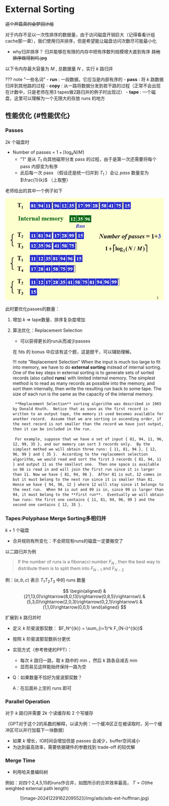 # External Sorting

~~这个开篇真的会梦回计组~~

对于内存不足以一次性排序的数据量，由于访问磁盘开销巨大（记得看看计组cache那一章），我们使用归并排序，但是希望能让磁盘访问次数尽可能最小化

- why归并排序？ 归并能够在有限的内存中把有序数列规模增大直到有序 ~~其他排序做得到吗.jpg~~

以下令内存最大容量为 $M$ , 总数据量 $N$ ，实行 $k$ 路归并

??? note "一些名词"
    - **run** : 一段数据，它应当是内部有序的
    - **pass** : 将 $k$ 路数据归并到其他路的过程
    - **copy** : 从一路将数据分发到若干路的过程（正常不会出现在计数中，只是老师在用3 tapes做2路归并的例子时出现过）
    - **tape** : 一个磁盘，这里可以理解为一个无限大的存放 runs 的地方

## 性能优化 {#性能优化}

### Passes

$2k$ 个磁盘时

- Number of passes = $1+\lceil\log_k{N/M}\rceil$
    - "1" 是从 $T_1$ 向其他磁带分发 pass 的过程，由于是第一次还需要将每个 pass 内部变为有序
    - 此后每一次 pass （假设还是统一归并到 $T_1$ ）会让 $pass$ 数量变为 $\frac{1}{k}$  （上取整）

老师给出的其中一个例子如下

![image-20241229120325961](/img/ads/Extsort-2kexample.jpg)

此时要优化passes的数量：

1. 增加 $k$  $\Rightarrow$ tape数量、排序复杂度增加

2. 算法优化：Replacement Selection

    - 可以获得更长的run从而减少passes

    在 fds 的 bonus 中应该有这个题，这是题干，可以辅助理解。

    !!! note "Replacement Selection"
        When the input is much too large to fit into memory, we have to do **external sorting** instead of internal sorting.  One of the key steps in external sorting is to generate sets of sorted records (also called **runs**) with limited internal memory.  The simplest method is to read as many records as possible into the memory, and sort them internally, then write the resulting run back to some tape.  The size of each run is the same as the capacity of the internal memory.

        **Replacement Selection** sorting algorithm was described in 1965 by Donald Knuth.  Notice that as soon as the first record is written to an output tape, the memory it used becomes available for another record.  Assume that we are sorting in ascending order, if the next record is not smaller than the record we have just output, then it can be included in the run.

        For example, suppose that we have a set of input { 81, 94, 11, 96, 12, 99, 35 }, and our memory can sort 3 records only.  By the simplest method we will obtain three runs: { 11, 81, 94 }, { 12, 96, 99 } and { 35 }.  According to the replacement selection algorithm, we would read and sort the first 3 records { 81, 94, 11 } and output 11 as the smallest one.  Then one space is available so 96 is read in and will join the first run since it is larger than 11. Now we have { 81, 94, 96 }.  After 81 is out, 12 comes in but it must belong to the next run since it is smaller than 81.  Hence we have { 94, 96, 12 } where 12 will stay since it belongs to the next run.  When 94 is out and 99 is in, since 99 is larger than 94, it must belong to the **first run**.  Eventually we will obtain two runs: the first one contains { 11, 81, 94, 96, 99 } and the second one contains { 12, 35 }.

### Tapes:Polyphase Merge Sorting多相归并

$k+1$ 个磁盘

- 合并规则有所变化：不会把现有runs的磁盘一定要搬空了

以二路归并为例

> If the number of runs is a fibonacci number $F_N$ , then the best way to distribute them is to split them into $F_{N-1}$ and $F_{N-2}$

例：$(a,b,c)$ 表示 $T_1T_2T_3$ 中的 runs 数量

$$
\begin{aligned}
&(21,13,0)\rightarrow(8,0,13)\rightarrow(0,8,5)\rightarrow\\
&(5,3,0)\rightarrow(2,0,3)\rightarrow(0,2,1)\rightarrow\\
&(1,1,0)\rightarrow(0,0,1)
\end{aligned}
$$

扩展到 $k$ 路归并时

- 定义 $k$ 阶斐波那契数： $F_N^{(k)} = \sum_{i=1}^k F_{N-i}^{(k)}$
- 按照 $k$ 阶斐波那契数拆分更优
- 实现方式（参考修佬的PPT）：
    - 每次 $k$ 路归一路，取 $k$ 路中的 min ，然后 $k$ 路各自减去 min
    - 显而易见这样能始终保持一路为空

- Q：如果数量不恰好为斐波那契数？
    
    A：在后面补上空的 runs 即可

### Parallel Operation

对于 $k$ 路归并需要 $2k$ 个读缓存和 2 个写缓存

（GPT对于这个2的系数的解释，以读为例：一个缓冲区正在被读取时，另一个缓冲区可以并行加载下一块数据）

- 如果 $k$ 增长，IO时间会增加但是 passes 会减少，buffer空间减小
- 为达到最高效率，需要依据硬件的参数找到 trade-off 的较优解

### Merge Time

- 利用哈夫曼编码树

例如：对四个2,4,5,15的runs作合并，如图所示的合并效率最高， $T=O(\text{the weighted external path length})$

<center>![image-20241229162209552](/img/ads/ads-ext-huffman.jpg)</center>